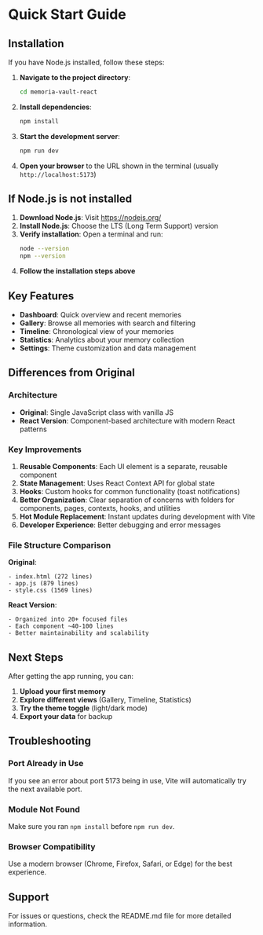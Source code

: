 # Quick Start Guide

## Installation

If you have Node.js installed, follow these steps:

1. **Navigate to the project directory**:
   ```bash
   cd memoria-vault-react
   ```

2. **Install dependencies**:
   ```bash
   npm install
   ```

3. **Start the development server**:
   ```bash
   npm run dev
   ```

4. **Open your browser** to the URL shown in the terminal (usually `http://localhost:5173`)

## If Node.js is not installed

1. **Download Node.js**: Visit https://nodejs.org/
2. **Install Node.js**: Choose the LTS (Long Term Support) version
3. **Verify installation**: Open a terminal and run:
   ```bash
   node --version
   npm --version
   ```
4. **Follow the installation steps above**

## Key Features

- **Dashboard**: Quick overview and recent memories
- **Gallery**: Browse all memories with search and filtering
- **Timeline**: Chronological view of your memories
- **Statistics**: Analytics about your memory collection
- **Settings**: Theme customization and data management

## Differences from Original

### Architecture
- **Original**: Single JavaScript class with vanilla JS
- **React Version**: Component-based architecture with modern React patterns

### Key Improvements
1. **Reusable Components**: Each UI element is a separate, reusable component
2. **State Management**: Uses React Context API for global state
3. **Hooks**: Custom hooks for common functionality (toast notifications)
4. **Better Organization**: Clear separation of concerns with folders for components, pages, contexts, hooks, and utilities
5. **Hot Module Replacement**: Instant updates during development with Vite
6. **Developer Experience**: Better debugging and error messages

### File Structure Comparison

**Original**:
```
- index.html (272 lines)
- app.js (879 lines)
- style.css (1569 lines)
```

**React Version**:
```
- Organized into 20+ focused files
- Each component ~40-100 lines
- Better maintainability and scalability
```

## Next Steps

After getting the app running, you can:

1. **Upload your first memory**
2. **Explore different views** (Gallery, Timeline, Statistics)
3. **Try the theme toggle** (light/dark mode)
4. **Export your data** for backup

## Troubleshooting

### Port Already in Use
If you see an error about port 5173 being in use, Vite will automatically try the next available port.

### Module Not Found
Make sure you ran `npm install` before `npm run dev`.

### Browser Compatibility
Use a modern browser (Chrome, Firefox, Safari, or Edge) for the best experience.

## Support

For issues or questions, check the README.md file for more detailed information.
